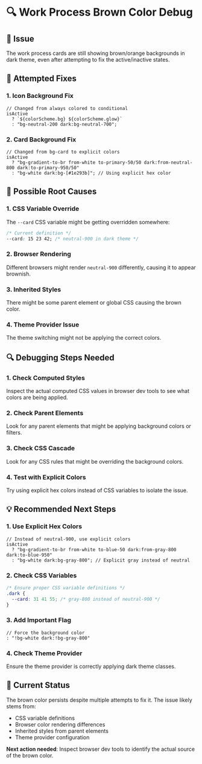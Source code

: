 # 🔍 Work Process Brown Color Debug

## 🚨 Issue

The work process cards are still showing brown/orange backgrounds in dark theme, even after attempting to fix the active/inactive states.

## 🔧 Attempted Fixes

### 1. **Icon Background Fix**

```tsx
// Changed from always colored to conditional
isActive
  ? `${colorScheme.bg} ${colorScheme.glow}`
  : "bg-neutral-200 dark:bg-neutral-700";
```

### 2. **Card Background Fix**

```tsx
// Changed from bg-card to explicit colors
isActive
  ? "bg-gradient-to-br from-white to-primary-50/50 dark:from-neutral-800 dark:to-primary-950/50"
  : "bg-white dark:bg-[#1e293b]"; // Using explicit hex color
```

## 🤔 Possible Root Causes

### 1. **CSS Variable Override**

The `--card` CSS variable might be getting overridden somewhere:

```css
/* Current definition */
--card: 15 23 42; /* neutral-900 in dark theme */
```

### 2. **Browser Rendering**

Different browsers might render `neutral-900` differently, causing it to appear brownish.

### 3. **Inherited Styles**

There might be some parent element or global CSS causing the brown color.

### 4. **Theme Provider Issue**

The theme switching might not be applying the correct colors.

## 🔍 **Debugging Steps Needed**

### 1. **Check Computed Styles**

Inspect the actual computed CSS values in browser dev tools to see what colors are being applied.

### 2. **Check Parent Elements**

Look for any parent elements that might be applying background colors or filters.

### 3. **Check CSS Cascade**

Look for any CSS rules that might be overriding the background colors.

### 4. **Test with Explicit Colors**

Try using explicit hex colors instead of CSS variables to isolate the issue.

## 💡 **Recommended Next Steps**

### 1. **Use Explicit Hex Colors**

```tsx
// Instead of neutral-900, use explicit colors
isActive
  ? "bg-gradient-to-br from-white to-blue-50 dark:from-gray-800 dark:to-blue-950"
  : "bg-white dark:bg-gray-800"; // Explicit gray instead of neutral
```

### 2. **Check CSS Variables**

```css
/* Ensure proper CSS variable definitions */
.dark {
  --card: 31 41 55; /* gray-800 instead of neutral-900 */
}
```

### 3. **Add Important Flag**

```tsx
// Force the background color
: "!bg-white dark:!bg-gray-800"
```

### 4. **Check Theme Provider**

Ensure the theme provider is correctly applying dark theme classes.

## 🎯 **Current Status**

The brown color persists despite multiple attempts to fix it. The issue likely stems from:

- CSS variable definitions
- Browser color rendering differences
- Inherited styles from parent elements
- Theme provider configuration

**Next action needed**: Inspect browser dev tools to identify the actual source of the brown color.
